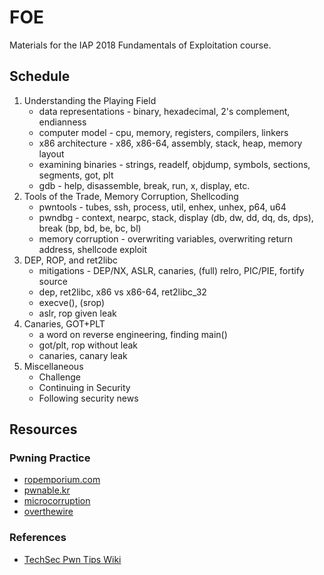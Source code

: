 # FOE
Materials for the IAP 2018 Fundamentals of Exploitation course.

## Schedule
1. Understanding the Playing Field
    * data representations - binary, hexadecimal, 2's complement, endianness
    * computer model - cpu, memory, registers, compilers, linkers
    * x86 architecture - x86, x86-64, assembly, stack, heap, memory layout
    * examining binaries - strings, readelf, objdump, symbols, sections, segments, got, plt
    * gdb - help, disassemble, break, run, x, display, etc.
2. Tools of the Trade, Memory Corruption, Shellcoding
    * pwntools - tubes, ssh, process, util, enhex, unhex, p64, u64
    * pwndbg - context, nearpc, stack, display (db, dw, dd, dq, ds, dps), break (bp, bd, be, bc, bl)
    * memory corruption - overwriting variables, overwriting return address, shellcode exploit
3. DEP, ROP, and ret2libc
    * mitigations - DEP/NX, ASLR, canaries, (full) relro, PIC/PIE, fortify source
    * dep, ret2libc, x86 vs x86-64, ret2libc_32
    * execve(), (srop)
    * aslr, rop given leak
4. Canaries, GOT+PLT
    * a word on reverse engineering, finding main()
    * got/plt, rop without leak
    * canaries, canary leak
5. Miscellaneous
    * Challenge
    * Continuing in Security
    * Following security news

## Resources

### Pwning Practice

* [ropemporium.com](http://ropemporium.com)
* [pwnable.kr](http://pwnable.kr/)
* [microcorruption](https://microcorruption.com/login)
* [overthewire](http://overthewire.org/wargames/)

### References

* [TechSec Pwn Tips Wiki](https://github.com/TechSecCTF/CTF-pwn-tips/wiki)
